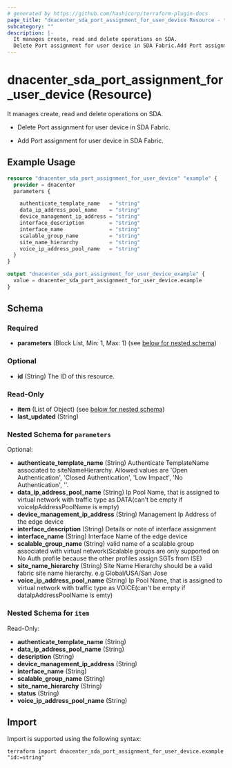 ```yaml
---
# generated by https://github.com/hashicorp/terraform-plugin-docs
page_title: "dnacenter_sda_port_assignment_for_user_device Resource - terraform-provider-dnacenter"
subcategory: ""
description: |-
  It manages create, read and delete operations on SDA.
  Delete Port assignment for user device in SDA Fabric.Add Port assignment for user device in SDA Fabric.
---
```


# dnacenter_sda_port_assignment_for_user_device (Resource)

It manages create, read and delete operations on SDA.

- Delete Port assignment for user device in SDA Fabric.

- Add Port assignment for user device in SDA Fabric.

## Example Usage

```terraform
resource "dnacenter_sda_port_assignment_for_user_device" "example" {
  provider = dnacenter
  parameters {

    authenticate_template_name   = "string"
    data_ip_address_pool_name    = "string"
    device_management_ip_address = "string"
    interface_description        = "string"
    interface_name               = "string"
    scalable_group_name          = "string"
    site_name_hierarchy          = "string"
    voice_ip_address_pool_name   = "string"
  }
}

output "dnacenter_sda_port_assignment_for_user_device_example" {
  value = dnacenter_sda_port_assignment_for_user_device.example
}
```

<!-- schema generated by tfplugindocs -->
## Schema

### Required

- **parameters** (Block List, Min: 1, Max: 1) (see [below for nested schema](#nestedblock--parameters))

### Optional

- **id** (String) The ID of this resource.

### Read-Only

- **item** (List of Object) (see [below for nested schema](#nestedatt--item))
- **last_updated** (String)

<a id="nestedblock--parameters"></a>
### Nested Schema for `parameters`

Optional:

- **authenticate_template_name** (String) Authenticate TemplateName associated to siteNameHierarchy. Allowed values are 'Open Authentication', 'Closed Authentication', 'Low Impact', 'No Authentication', ''.
- **data_ip_address_pool_name** (String) Ip Pool Name, that is assigned to virtual network with traffic type as DATA(can't be empty if voiceIpAddressPoolName is empty)
- **device_management_ip_address** (String) Management Ip Address of the edge device
- **interface_description** (String) Details or note of interface assignment
- **interface_name** (String) Interface Name of the edge device
- **scalable_group_name** (String) valid name of a scalable group associated with virtual network(Scalable groups are only supported on No Auth profile because the other profiles assign SGTs from ISE)
- **site_name_hierarchy** (String) Site Name Hierarchy should be a valid fabric site name hierarchy. e.g Global/USA/San Jose
- **voice_ip_address_pool_name** (String) Ip Pool Name, that is assigned to virtual network with traffic type as VOICE(can't be empty if dataIpAddressPoolName is emty)


<a id="nestedatt--item"></a>
### Nested Schema for `item`

Read-Only:

- **authenticate_template_name** (String)
- **data_ip_address_pool_name** (String)
- **description** (String)
- **device_management_ip_address** (String)
- **interface_name** (String)
- **scalable_group_name** (String)
- **site_name_hierarchy** (String)
- **status** (String)
- **voice_ip_address_pool_name** (String)

## Import

Import is supported using the following syntax:

```shell
terraform import dnacenter_sda_port_assignment_for_user_device.example "id:=string"
```
